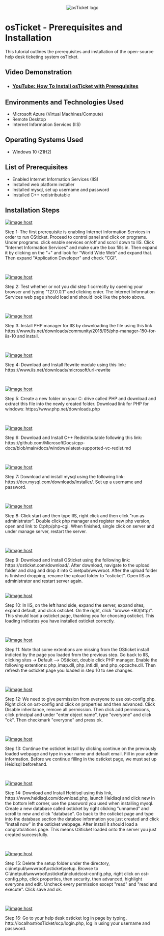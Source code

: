 <p align="center">
<img src="https://i.imgur.com/Clzj7Xs.png" alt="osTicket logo"/>
</p>

<h1>osTicket - Prerequisites and Installation</h1>
This tutorial outlines the prerequisites and installation of the open-source help desk ticketing system osTicket.<br />


<h2>Video Demonstration</h2>

- ### [YouTube: How To Install osTicket with Prerequisites](https://www.youtube.com)

<h2>Environments and Technologies Used</h2>

- Microsoft Azure (Virtual Machines/Compute)
- Remote Desktop
- Internet Information Services (IIS)

<h2>Operating Systems Used </h2>

- Windows 10</b> (21H2)

<h2>List of Prerequisites</h2>

- Enabled Internet Information Services (IIS)
- Installed web platform installer
- Installed mysql, set up username and password
- Installed C++ redistributable

<h2>Installation Steps</h2>

<p>
<a href="https://imgbox.com/cEmIPWQl" target="_blank"><img src="https://thumbs2.imgbox.com/52/6d/cEmIPWQl_t.jpg" alt="image host"/></a>
</p>
<p>
Step 1: The first prerequisite is enabling Internet Information Services in order to run OSticket. Proceed to control panel and click on programs. Under programs. click enable services on/off and scroll down to IIS. Click "Internet Information Services" and make sure the box fills in. Then expand it by clicking on the "+" and look for "World Wide Web" and expand that. Then expand "Application Developer" and check "CGI".
</p>
<br />

<p>
<a href="https://imgbox.com/tNtAGPlz" target="_blank"><img src="https://thumbs2.imgbox.com/e0/4c/tNtAGPlz_t.jpg" alt="image host"/></a>
</p>
<p>
Step 2: Test whether or not you did step 1 correctly by opening your browser and typing "127.0.0.1" and clicking enter. The Internet Information Services web page should load and should look like the photo above.
</p>
<br /> 

<p>
<a href="https://imgbox.com/KtnSs9wo" target="_blank"><img src="https://images2.imgbox.com/a0/a9/KtnSs9wo_o.jpg" alt="image host"/></a>
</p>
<p>
Step 3: Install PHP manager for IIS by downloading the file using this link https://www.iis.net/downloads/community/2018/05/php-manager-150-for-iis-10 and install. 
</p>
<br />

<p>
<a href="https://imgbox.com/NLG5nFFC" target="_blank"><img src="https://images2.imgbox.com/4d/f0/NLG5nFFC_o.jpg" alt="image host"/></a>
</p>
<p>
Step 4: Download and Install Rewrite module using this link: https://www.iis.net/downloads/microsoft/url-rewrite
</p>
<br />

<p>
<a href="https://imgbox.com/zEU3qanN" target="_blank"><img src="https://images2.imgbox.com/95/dd/zEU3qanN_o.jpg" alt="image host"/></a>
  </p>
  <p>
Step 5: Create a new folder on your C: drive called PHP and download and extract this file into the newly created folder. Download link for PHP for windows: https://www.php.net/downloads.php
</p>
<br />

<p>
 <a href="https://imgbox.com/90qME4ml" target="_blank"><img src="https://images2.imgbox.com/5b/31/90qME4ml_o.jpg" alt="image host"/></a>
</p>
Step 6: Download and Install C++ Redistributable following this link:
https://github.com/MicrosoftDocs/cpp-docs/blob/main/docs/windows/latest-supported-vc-redist.md
</p>
<br />

<p>
<a href="https://imgbox.com/HTsdJ94A" target="_blank"><img src="https://images2.imgbox.com/40/60/HTsdJ94A_o.jpg" alt="image host"/></a>
</p>
Step 7: Download and install mysql using the following link:
https://dev.mysql.com/downloads/installer/. Set up a username and password.
<p>
<br />
  
<p>
<a href="https://imgbox.com/P8w1Pqqu" target="_blank"><img src="https://images2.imgbox.com/ec/da/P8w1Pqqu_o.jpg" alt="image host"/></a>
</p>
Step 8: Click start and then type IIS, right click and then click "run as administrator". Double click php manager and register new php version, open and link to  C:php/php-cgi. When finished, single click on server and under manage server, restart the server.
<p>
<br />
  
<p>
<a href="https://imgbox.com/kd1bjZ9W" target="_blank"><img src="https://images2.imgbox.com/7e/a7/kd1bjZ9W_o.jpg" alt="image host"/></a>
</p>
Step 9: Download and Install OSticket using the following link:
https://osticket.com/download/. After download, navigate to the upload folder and drag and drop it into C:inetpub/wwwroot. After the upload folder is finished dropping, rename the upload folder to "osticket". Open IIS as administrator and restart server again.
<p>
<br />
<a href="https://imgbox.com/V8IFc9Ul" target="_blank"><img src="https://images2.imgbox.com/c2/90/V8IFc9Ul_o.jpg" alt="image host"/></a>
</p>
Step 10: In IIS, on the left hand side, expand the server, expand sites, expand default, and click osticket. On the right, click "browse *80(http)". This should load a osticket page, thanking you for choosing osticket. This loading indicates you have installed osticket correctly.
<p>
<br />

<p>
<a href="https://imgbox.com/2tG9ngDr" target="_blank"><img src="https://images2.imgbox.com/c0/8b/2tG9ngDr_o.jpg" alt="image host"/></a>
</p>
Step 11: Note that some extentions are missing from the OSticket install indicted by the page you loaded from the previous step. Go back to IIS, clicking sites -> Default --> OSticket, double click PHP manager. Enable the following extentions: php_imap.dll, php_intl.dll, and php_opcache.dll. Then refresh the osticket page you loaded in step 10 to see changes.
<p>
<br />
  
<p>
<a href="https://imgbox.com/mFp9Q7bf" target="_blank"><img src="https://images2.imgbox.com/08/d5/mFp9Q7bf_o.jpg" alt="image host"/></a>
</p>
Step 12: We need to give permission from everyone to use ost-config.php. Right click on ost-config and click on properties and then advanced. Click Disable inheritance, remove all permission. Then click add permissions, click principal and under "enter object name", type "everyone" and click "ok". Then checkmark "everyone" and press ok.
<p>
<br />

<p>
<a href="https://imgbox.com/aiSMJi5u" target="_blank"><img src="https://images2.imgbox.com/26/41/aiSMJi5u_o.jpg" alt="image host"/></a>
</p>
Step 13: Continue the osticket install by clicking continue on the previously loaded webpage and type in your name and default email. Fill in your admin information. Before we continue filling in the osticket page, we must set up Heidisql beforehand.
<p>
<br />
  
<p>
<a href="https://imgbox.com/EaNuqvHS" target="_blank"><img src="https://images2.imgbox.com/77/35/EaNuqvHS_o.jpg" alt="image host"/></a>
</p>
Step 14: Download and Install Heidisql using this link, https://www.heidisql.com/download.php, launch Heidisql and click new in the bottom left corner, use the password you used when installing mysql. Create a new database called osticket by right clicking "unnamed" and scroll to new and click "database". Go back to the osticket page and type into the database section the databse information you just created and click "install now" in the osticket webpage. After install it should load a congratulations page. This means OSticket loaded onto the server you just created successfully.
<p>
<br />
  
<p>
<a href="https://imgbox.com/kJXwBq7x" target="_blank"><img src="https://images2.imgbox.com/a8/90/kJXwBq7x_o.jpg" alt="image host"/></a>
</p>
Step 15: Delete the setup folder under the directory, c:\inetpub\wwwroot\osticket\setup. Browse to C:\inetpub\wwwroot\osticket\include\ost-config.php, right click on ost-config.php, click properties, then security, then advanced, highlight everyone and edit. Uncheck every permission except "read" and "read and execute". Click save and ok.
<p>
<br/>
  
<p>
<a href="https://imgbox.com/pkFg7T04" target="_blank"><img src="https://images2.imgbox.com/0a/e5/pkFg7T04_o.jpg" alt="image host"/></a>
</p>
Step 16: Go to your help desk osticket log in page by typing, http://localhost/osTicket/scp/login.php, log in using your username and password.
<p>
<br/>






